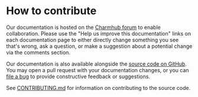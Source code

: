 # How to contribute

<!-- TODO: Update the links to point to the correct repo!! -->

Our documentation is hosted on the [Charmhub forum](https://discourse.charmhub.io/t/opendkim-docs-overview/19035) to enable collaboration.
Please use the "Help us improve this documentation" links on each documentation page to either
directly change something you see that's wrong, ask a question, or make a suggestion about a potential
change via the comments section.

Our documentation is also available alongside the [source code on GitHub](https://github.com/canonical/opendkim-operator).
You may open a pull request with your documentation changes, or you can
[file a bug](https://github.com/canonical/opendkim-operator/issues) to provide constructive feedback or suggestions.

See [CONTRIBUTING.md](https://github.com/canonical/opendkim-operator/blob/main/docs/how-to/contribute.md)
for information on contributing to the source code.